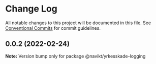 # Change Log

All notable changes to this project will be documented in this file.
See [Conventional Commits](https://conventionalcommits.org) for commit guidelines.

## 0.0.2 (2022-02-24)

**Note:** Version bump only for package @navikt/yrkesskade-logging
